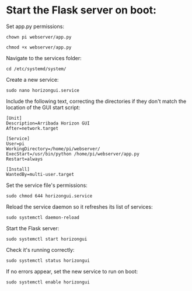 # Start the Flask server on boot:

Set app.py permissions:

`chown pi webserver/app.py`

`chmod +x webserver/app.py`

Navigate to the services folder:

`cd /etc/systemd/system/`

Create a new service:

`sudo nano horizongui.service`

Include the following text, correcting the directories if they don't match the location of the GUI start script:
```
[Unit]
Description=Arribada Horizon GUI
After=network.target

[Service]
User=pi
WorkingDirectory=/home/pi/webserver/
ExecStart=/usr/bin/python /home/pi/webserver/app.py
Restart=always

[Install]
WantedBy=multi-user.target
```

Set the service file's permissions:

`sudo chmod 644 horizongui.service`

Reload the service daemon so it refreshes its list of services:

`sudo systemctl daemon-reload`

Start the Flask server:

`sudo systemctl start horizongui`

Check it's running correctly:

`sudo systemctl status horizongui`

If no errors appear, set the new service to run on boot:

`sudo systemctl enable horizongui`
